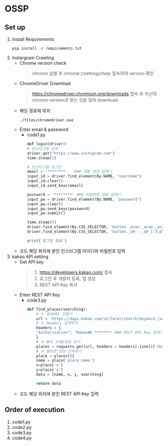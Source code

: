 # OSSP

## Set up
1. Install Requirements
    ```dotnetcli
    pip install -r requirements.txt
    ```
2. Instargram Crawling
    - Chrome version check
        > chrome 실행 후 chrome://settings/help 접속하여 version 확인
    - ChromeDriver Download
        > https://chromedriver.chromium.org/downloads 접속 후 자신의 chrome version과 맞는 것을 찾아 download
    - 해당 경로에 위치
        ```dotnetcli
        ./files/chromedriver.exe
        ```
    - Enter email & password
        - code1.py
            ```python
            def login(driver):
            # 인스타그램 접속
            driver.get("https://www.instagram.com")
            time.sleep(2)

            # 인스타그램 로그인
            email = '********'   ### 계정 정보 입력!!
            input_id = driver.find_element(By.NAME, "username")
            input_id.clear()
            input_id.send_keys(email)

            password = '********' ### 비밀번호 정보 입력!! 
            input_pw = driver.find_element(By.NAME, "password")
            input_pw.clear()
            input_pw.send_keys(password)
            input_pw.submit()

            time.sleep(5)
            driver.find_element(By.CSS_SELECTOR, 'button._acan._acao._acas._aj1-').click() # 계정 정보 저장 넘어가기
            driver.find_element(By.CSS_SELECTOR, 'button._a9--._a9_1').click() # 알림 설정 넘어가기

            print('로그인 성공')
            ```
    - 코드 해당 위치에 본인 인스타그램 아이디와 비밀번호 입력
3. kakao API setting
    - Get API key
        > 1. https://developers.kakao.com/ 접속
        > 2. 로그인 후 개발자 등록, 앱 생성
        > 3. REST API Key 복사
    - Enter REST API Key
        - code3.py
            ```python
            def find_places(searching):
                # ① 접속URL 만들기
                url = 'https://dapi.kakao.com/v2/local/search/keyword.json?query={}'.format(searching)
                # ② headers 입력하기
                headers = {
                "Authorization": "KakaoAK *******" ### REST API Key 입력!!
                }
                # ③ API 요청&정보 받기
                places = requests.get(url, headers = headers).json()['documents']
                # ④ 필요한 정보 선택하기
                place = places[0] 
                name = place['place_name']
                x=place['x']
                y=place['y']
                data = [name, x, y, searching] 

                return data
            ```
     - 코드 해당 위치에 본인 REST API Key 입력
## Order of execution
1. code1.py
2. code2.py
3. code3.py
4. code4.py

